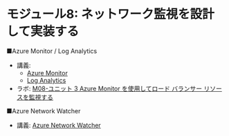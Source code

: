 # モジュール8: ネットワーク監視を設計して実装する

■Azure Monitor / Log Analytics

- 講義:
  - [Azure Monitor](../AZ-104/pdf/mod11/Azure%20Monitor.pdf)
  - [Log Analytics](../AZ-304/mod09-03-log-analytics.md)
- ラボ: [M08-ユニット 3 Azure Monitor を使用してロード バランサー リソースを監視する](lab-m08-u03.md)

■Azure Network Watcher

- 講義: [Azure Network Watcher](../AZ-104/pdf/mod11/Network%20Watcher.pdf)